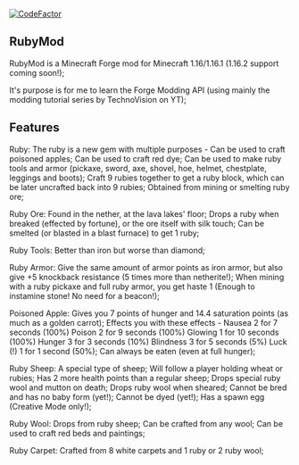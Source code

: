 [![CodeFactor](https://www.codefactor.io/repository/github/theonlytails/rubymod/badge)](https://www.codefactor.io/repository/github/theonlytails/rubymod)

RubyMod
-----------------------
RubyMod is a Minecraft Forge mod for Minecraft 1.16/1.16.1 (1.16.2 support coming soon!);

It's purpose is for me to learn the Forge Modding API (using mainly the modding tutorial series by TechnoVision on YT);

Features       
-----------------------
Ruby:
The ruby is a new gem with multiple purposes -
Can be used to craft poisoned apples;
Can be used to craft red dye;
Can be used to make ruby tools and armor (pickaxe, sword, axe, shovel, hoe, helmet, chestplate, leggings and boots);
Craft 9 rubies together to get a ruby block, which can be later uncrafted back into 9 rubies;
Obtained from mining or smelting ruby ore;

Ruby Ore:
Found in the nether, at the lava lakes' floor;
Drops a ruby when breaked (effected by fortune), or the ore itself with silk touch;
Can be smelted (or blasted in a blast furnace) to get 1 ruby;

Ruby Tools:
Better than iron but worse than diamond;

Ruby Armor:
Give the same amount of armor points as iron armor, but also give +5 knockback resistance (5 times more than netherite!);
When mining with a ruby pickaxe and full ruby armor, you get haste 1 (Enough to instamine stone! No need for a beacon!);

Poisoned Apple:
Gives you 7 points of hunger and 14.4 saturation points (as much as a golden carrot);
Effects you with these effects - 
Nausea 2 for 7 seconds (100%)
Poison 2 for 9 seconds (100%)
Glowing 1 for 10 seconds (100%)
Hunger 3 for 3 seconds (10%)
Blindness 3 for 5 seconds (5%)
Luck (!) 1 for 1 second (50%);
Can always be eaten (even at full hunger);

Ruby Sheep:
A special type of sheep;
Will follow a player holding wheat or rubies;
Has 2 more health points than a regular sheep;
Drops special ruby wool and mutton on death;
Drops ruby wool when sheared;
Cannot be bred and has no baby form (yet!);
Cannot be dyed (yet!);
Has a spawn egg (Creative Mode only!);

Ruby Wool:
Drops from ruby sheep;
Can be crafted from any wool;
Can be used to craft red beds and paintings;

Ruby Carpet:
Crafted from 8 white carpets and 1 ruby or 2 ruby wool;
